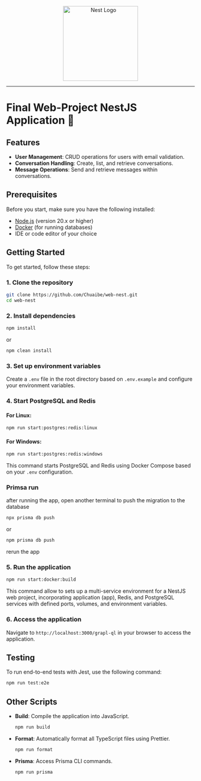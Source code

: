 <p align="center">
  <a href="http://nestjs.com/" target="blank"><img src="https://nestjs.com/img/logo-small.svg" width="200" alt="Nest Logo" /></a>
</p>

[circleci-image]: https://img.shields.io/circleci/build/github/nestjs/nest/master?token=abc123def456
[circleci-url]: https://circleci.com/gh/nestjs/nest

---

# Final Web-Project NestJS Application 🚀


## Features

- **User Management**: CRUD operations for users with email validation.
- **Conversation Handling**: Create, list, and retrieve conversations.
- **Message Operations**: Send and retrieve messages within conversations.

## Prerequisites

Before you start, make sure you have the following installed:

- [Node.js](https://nodejs.org/) (version 20.x or higher)
- [Docker](https://www.docker.com/) (for running databases)
- IDE or code editor of your choice

## Getting Started

To get started, follow these steps:

### 1. Clone the repository

```bash
git clone https://github.com/Chuaibe/web-nest.git
cd web-nest
```

### 2. Install dependencies
```bash
npm install
```
or 
```bash
npm clean install
```

### 3. Set up environment variables

Create a `.env` file in the root directory based on `.env.example` and configure your environment variables.

### 4. Start PostgreSQL and Redis

#### For Linux:

```bash
npm run start:postgres:redis:linux
```

#### For Windows:

```bash
npm run start:postgres:redis:windows
```

This command starts PostgreSQL and Redis using Docker Compose based on your `.env` configuration.

### Primsa run
after running the app, open another terminal to push the migration to the database
```bash
npx prisma db push
```
or
```bash
npm prisma db push
```
rerun the app
### 5. Run the application

```bash
npm run start:docker:build
```

This command allow to sets up a multi-service environment for a NestJS web project, incorporating application (app), Redis, and PostgreSQL services with defined ports, volumes, and environment variables. 

### 6. Access the application

Navigate to `http://localhost:3000/grapl-ql` in your browser to access the application.

## Testing

To run end-to-end tests with Jest, use the following command:

```bash
npm run test:e2e
```

## Other Scripts

- **Build**: Compile the application into JavaScript.

  ```bash
  npm run build
  ```

- **Format**: Automatically format all TypeScript files using Prettier.

  ```bash
  npm run format
  ```

- **Prisma**: Access Prisma CLI commands.

  ```bash
  npm run prisma
  ```
